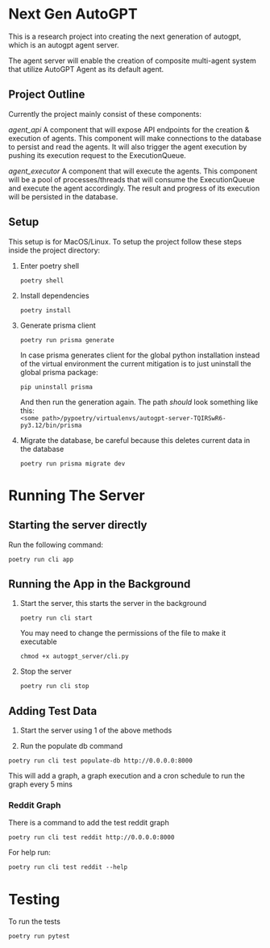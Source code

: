 # Next Gen AutoGPT 

This is a research project into creating the next generation of autogpt, which is an autogpt agent server.

The agent server will enable the creation of composite multi-agent system that utilize AutoGPT Agent as its default agent.


## Project Outline

Currently the project mainly consist of these components:

*agent_api*
A component that will expose API endpoints for the creation & execution of agents.
This component will make connections to the database to persist and read the agents.
It will also trigger the agent execution by pushing its execution request to the ExecutionQueue.

*agent_executor*
A component that will execute the agents.
This component will be a pool of processes/threads that will consume the ExecutionQueue and execute the agent accordingly. 
The result and progress of its execution will be persisted in the database.

## Setup

This setup is for MacOS/Linux.
To setup the project follow these steps inside the project directory:

1. Enter poetry shell
   ```
   poetry shell
   ```

2. Install dependencies
   ```
   poetry install
   ```

3. Generate prisma client
   ```
   poetry run prisma generate
   ```

   In case prisma generates client for the global python installation instead of the virtual environment the current mitigation is to just uninstall the global prisma package:
   ```
   pip uninstall prisma
   ```

   And then run the generation again.
   The path *should* look something like this:  
   `<some path>/pypoetry/virtualenvs/autogpt-server-TQIRSwR6-py3.12/bin/prisma`

4. Migrate the database, be careful because this deletes current data in the database
   ```
   poetry run prisma migrate dev
   ```

# Running The Server

## Starting the server directly

Run the following command:

```
poetry run cli app
```

## Running the App in the Background

1. Start the server, this starts the server in the background
   ```
   poetry run cli start
   ```
    
   You may need to change the permissions of the file to make it executable
   ```
   chmod +x autogpt_server/cli.py
   ```

2. Stop the server
   ```
   poetry run cli stop
   ```

## Adding Test Data

1. Start the server using 1 of the above methods

2. Run the populate db command

```
poetry run cli test populate-db http://0.0.0.0:8000
```

This will add a graph, a graph execution and a cron schedule to run the graph every 5 mins

### Reddit Graph

There is a command to add the test reddit graph

```
poetry run cli test reddit http://0.0.0.0:8000
```

For help run:
```
poetry run cli test reddit --help

```

# Testing

To run the tests
```
poetry run pytest
```
